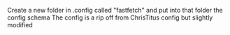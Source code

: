Create a new folder in .config called "fastfetch" and put into that folder the config schema
The config is a rip off from ChrisTitus config but slightly modified
